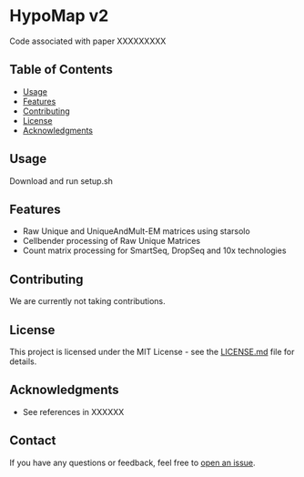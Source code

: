 # HypoMap v2

Code associated with paper XXXXXXXXX

## Table of Contents

- [Usage](#usage)
- [Features](#features)
- [Contributing](#contributing)
- [License](#license)
- [Acknowledgments](#acknowledgments)

## Usage

Download and run setup.sh

## Features

- Raw Unique and UniqueAndMult-EM matrices using starsolo
- Cellbender processing of Raw Unique Matrices
- Count matrix processing for SmartSeq, DropSeq and 10x technologies

## Contributing

We are currently not taking contributions.

## License

This project is licensed under the MIT License - see the [LICENSE.md](LICENSE) file for details.

## Acknowledgments

- See references in XXXXXX

## Contact

If you have any questions or feedback, feel free to [open an issue](https://github.com/ehv20/HypoMap/issues).
